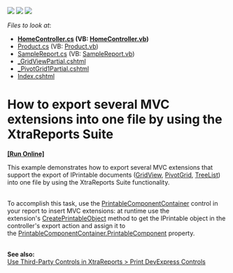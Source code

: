<!-- default badges list -->
![](https://img.shields.io/endpoint?url=https://codecentral.devexpress.com/api/v1/VersionRange/128596446/14.1.7%2B)
[![](https://img.shields.io/badge/Open_in_DevExpress_Support_Center-FF7200?style=flat-square&logo=DevExpress&logoColor=white)](https://supportcenter.devexpress.com/ticket/details/T167275)
[![](https://img.shields.io/badge/📖_How_to_use_DevExpress_Examples-e9f6fc?style=flat-square)](https://docs.devexpress.com/GeneralInformation/403183)
<!-- default badges end -->
<!-- default file list -->
*Files to look at*:

* **[HomeController.cs](./CS/T167275/Controllers/HomeController.cs) (VB: [HomeController.vb](./VB/T167275/Controllers/HomeController.vb))**
* [Product.cs](./CS/T167275/Models/Product.cs) (VB: [Product.vb](./VB/T167275/Models/Product.vb))
* [SampleReport.cs](./CS/T167275/Reports/SampleReport.cs) (VB: [SampleReport.vb](./VB/T167275/Reports/SampleReport.vb))
* [_GridViewPartial.cshtml](./CS/T167275/Views/Home/_GridViewPartial.cshtml)
* [_PivotGrid1Partial.cshtml](./CS/T167275/Views/Home/_PivotGrid1Partial.cshtml)
* [Index.cshtml](./CS/T167275/Views/Home/Index.cshtml)
<!-- default file list end -->
# How to export several MVC extensions into one file by using the XtraReports Suite
<!-- run online -->
**[[Run Online]](https://codecentral.devexpress.com/t167275/)**
<!-- run online end -->


<p>This example demonstrates how to export several MVC extensions that support the export of IPrintable documents (<a href="https://documentation.devexpress.com/AspNet/CustomDocument8998.aspx">GridView</a>, <a href="https://documentation.devexpress.com/AspNet/CustomDocument10690.aspx">PivotGrid</a>, <a href="https://documentation.devexpress.com/AspNet/CustomDocument13766.aspx">TreeList</a>) into one file by using the XtraReports Suite functionality.</p>
<p><br />To accomplish this task, use the <a href="https://documentation.devexpress.com/#XtraReports/clsDevExpressXtraReportsUIPrintableComponentContainertopic">PrintableComponentContainer</a> control in your report to insert MVC extensions: at runtime use the extension's <a href="https://documentation.devexpress.com/#AspNet/DevExpressWebMvcGridViewExtension_CreatePrintableObjecttopic">CreatePrintableObject</a> method to get the IPrintable object in the controller's export action and assign it to the <a href="https://documentation.devexpress.com/#XtraReports/DevExpressXtraReportsUIPrintableComponentContainer_PrintableComponenttopic">PrintableComponentContainer.PrintableComponent</a> property.</p>
<br /><strong>See also:<br /></strong><a href="https://documentation.devexpress.com/#XtraReports/CustomDocument2608/DevExpressControls">Use Third-Party Controls in XtraReports > Print DevExpress Controls</a> <strong><br /></strong>

<br/>



